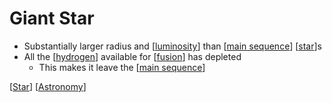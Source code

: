 # Giant Star

- Substantially larger radius and [[luminosity]] than [[main sequence]] [[star]]s
- All the [[hydrogen]] available for [[fusion]] has depleted
  - This makes it leave the [[main sequence]]

[[Star]] [[Astronomy]]

[//begin]: # "Autogenerated link references for markdown compatibility"
[luminosity]: luminosity "Luminosity"
[main sequence]: main-sequence "Main Sequence"
[Star]: star "Star"
[hydrogen]: hydrogen "Hydrogen"
[fusion]: fusion "Fusion"
[Astronomy]: astronomy "Astronomy"
[//end]: # "Autogenerated link references"